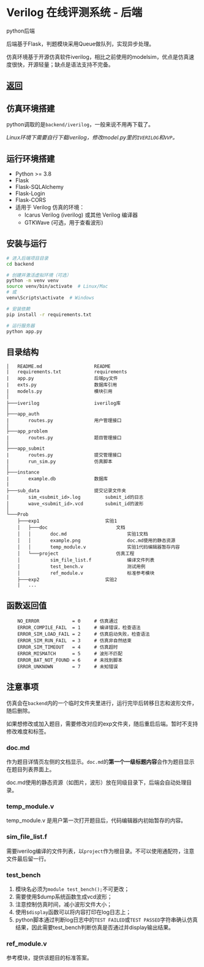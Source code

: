 # Verilog 在线评测系统 - 后端
python后端

后端基于Flask，判题模块采用Queue做队列，实现异步处理。

仿真环境基于开源仿真软件iverilog，相比之前使用的modelsim，优点是仿真速度很快，开源轻量；缺点是语法支持不完备。

## [返回](../README.md)

## 仿真环境搭建

python调取的是``backend/iverilog``，一般来说不用再下载了。

*Linux环境下需要自行下载iverilog，修改model.py里的``IVERILOG``和``VVP``。*

## 运行环境搭建

- Python >= 3.8
- Flask
- Flask-SQLAlchemy
- Flask-Login 
- Flask-CORS
- 适用于 Verilog 仿真的环境：
  - Icarus Verilog (iverilog) 或其他 Verilog 编译器
  - GTKWave (可选，用于查看波形)

## 安装与运行

```bash
# 进入后端项目目录
cd backend

# 创建并激活虚拟环境（可选）
python -m venv venv
source venv/bin/activate  # Linux/Mac
# 或
venv\Scripts\activate  # Windows

# 安装依赖
pip install -r requirements.txt

# 运行服务器
python app.py
```

## 目录结构

```
│   README.md                   README
|   requirements.txt            requirements
|   app.py                      后端py文件
|   exts.py                     数据库引用
|   models.py                   模块引用
│
├───iverilog                    iverilog库
│
├───app_auth
|       routes.py               用户管理接口
│
├───app_problem
|       routes.py               题目管理接口
│
├───app_submit
|       routes.py               提交管理接口
|       run_sim.py              仿真脚本
│
├───instance
|       example.db              数据库
|
├───sub_data                    提交记录文件夹
│       sim_<submit_id>.log         submit_id的日志
│       wave_<submit_id>.vcd        submit_id的波形 
│
└───Prob                        
    ├───exp1                        实验1
    │   ├───doc                         文档
    │   │       doc.md                      实验1文档
    │   │       example.png                 doc.md使用的静态资源
    │   │       temp_module.v               实验1代码编辑器暂存内容
    │   └───project                     仿真工程
    │           sim_file_list.f             编译文件列表
    │           test_bench.v                测试用例
    │           ref_module.v                标准参考模块
    ├───exp2                        实验2
    |   ...
```

## 函数返回值
```
    NO_ERROR            = 0     # 仿真通过
    ERROR_COMPILE_FAIL  = 1     # 编译错误，检查语法
    ERROR_SIM_LOAD_FAIL = 2     # 仿真启动失败，检查语法
    ERROR_SIM_RUN_FAIL  = 3     # 仿真非自然结束
    ERROR_SIM_TIMEOUT   = 4     # 仿真超时
    ERROR_MISMATCH      = 5     # 波形不匹配
    ERROR_BAT_NOT_FOUND = 6     # 未找到脚本
    ERROR_UNKNOWN       = 7     # 未知错误
```

## 注意事项

仿真会在``backend``内的一个临时文件夹里进行，运行完毕后转移日志和波形文件，随后删除。

如果想修改或加入题目，需要修改对应的exp文件夹，随后重启后端。暂时不支持修改难度和标签。

### doc.md
作为题目详情页左侧的文档显示。``doc.md``的**第一个一级标题内容**会作为题目显示在题目列表界面上。

doc.md使用的静态资源（如图片，波形）放在同级目录下，后端会自动处理目录。

### temp_module.v
temp_module.v 是用户第一次打开题目后，代码编辑器内初始暂存的内容。

### sim_file_list.f
需要iverilog编译的文件列表，以``project``作为根目录。不可以使用通配符，注意文件最后留一行。

### test_bench
1. 模块名必须为``module test_bench();``不可更改；
2. 需要使用$dump系统函数生成vcd波形；
3. 注意控制仿真时间，减小波形文件大小；
4. 使用``$display``函数可以将内容打印在log日志上；
5. python脚本通过判断log日志中的``TEST FAILED``或``TEST PASSED``字符串确认仿真结果，因此需要test_bench判断仿真是否通过并display输出结果。

### ref_module.v
参考模块，提供该题目的标准答案。
